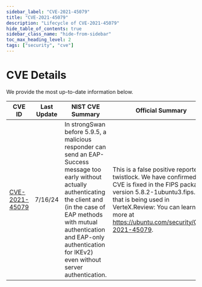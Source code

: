```yaml
---
sidebar_label: "CVE-2021-45079"
title: "CVE-2021-45079"
description: "Lifecycle of CVE-2021-45079"
hide_table_of_contents: true
sidebar_class_name: "hide-from-sidebar"
toc_max_heading_level: 2
tags: ["security", "cve"]
---
```


# CVE Details

We provide the most up-to-date information below.

| CVE ID                                                            | Last Update | NIST CVE Summary                                                                                                                                                                                                                                                             | Official Summary                                                                                                                                                                                                                               | CVE Severity                                           | Status  |
| ----------------------------------------------------------------- | ----------- | ---------------------------------------------------------------------------------------------------------------------------------------------------------------------------------------------------------------------------------------------------------------------------- | ---------------------------------------------------------------------------------------------------------------------------------------------------------------------------------------------------------------------------------------------- | ------------------------------------------------------ | ------- |
| [CVE-2021-45079](https://nvd.nist.gov/vuln/detail/CVE-2021-45079) | 7/16/24     | In strongSwan before 5.9.5, a malicious responder can send an EAP-Success message too early without actually authenticating the client and (in the case of EAP methods with mutual authentication and EAP-only authentication for IKEv2) even without server authentication. | This is a false positive reported by twistlock. We have confirmed this CVE is fixed in the FIPS package version 5.8.2-1ubuntu3.fips.3.6 that is being used in VerteX.Review: You can learn more at https://ubuntu.com/security/CVE-2021-45079. | [9.1](https://nvd.nist.gov/vuln/detail/CVE-2021-45079) | Ongoing |
